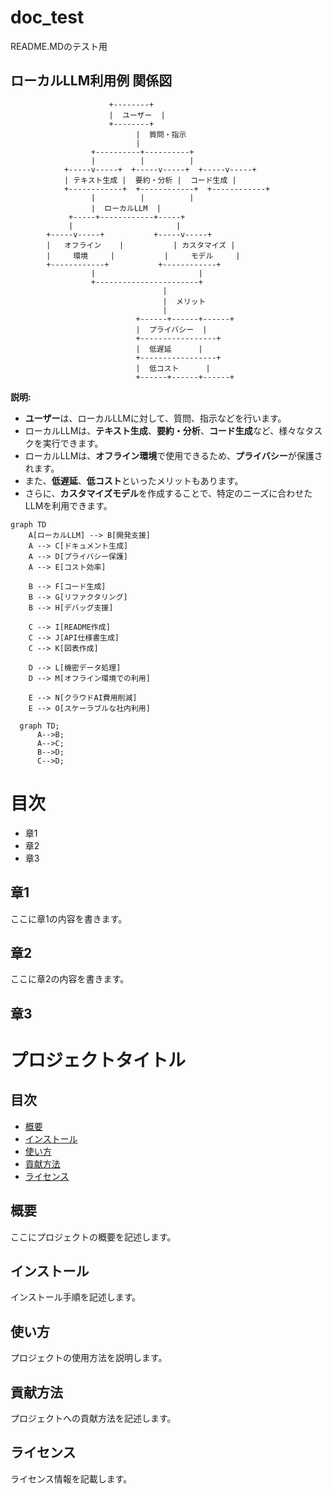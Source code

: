 # doc_test
README.MDのテスト用
## ローカルLLM利用例 関係図

```
                      +--------+
                      |  ユーザー  |
                      +--------+
                            |  質問・指示
                            |
                  +----------+----------+
                  |          |          |
            +-----v-----+  +-----v-----+  +-----v-----+
            | テキスト生成 |  要約・分析 |  コード生成 |
            +------------+  +------------+  +------------+
                  |          |          |
                  |  ローカルLLM  |
             +-----+------------+-----+
             |                       |
        +-----v-----+           +-----v-----+
        |   オフライン    |           | カスタマイズ |
        |     環境     |           |     モデル     |
        +------------+           +------------+
                  |                       |
                  +-----------------------+
                                  |
                                  |  メリット
                                  |
                            +------+------+------+
                            |  プライバシー  |
                            +-----------------+
                            |  低遅延      |
                            +-----------------+
                            |  低コスト      |
                            +------+------+------+
```

**説明:**

* **ユーザー**は、ローカルLLMに対して、質問、指示などを行います。
* ローカルLLMは、**テキスト生成**、**要約・分析**、**コード生成**など、様々なタスクを実行できます。
* ローカルLLMは、**オフライン環境**で使用できるため、**プライバシー**が保護されます。
* また、**低遅延**、**低コスト**といったメリットもあります。
* さらに、**カスタマイズモデル**を作成することで、特定のニーズに合わせたLLMを利用できます。 



```mermaid
graph TD
    A[ローカルLLM] --> B[開発支援]
    A --> C[ドキュメント生成]
    A --> D[プライバシー保護]
    A --> E[コスト効率]

    B --> F[コード生成]
    B --> G[リファクタリング]
    B --> H[デバッグ支援]

    C --> I[README作成]
    C --> J[API仕様書生成]
    C --> K[図表作成]

    D --> L[機密データ処理]
    D --> M[オフライン環境での利用]

    E --> N[クラウドAI費用削減]
    E --> O[スケーラブルな社内利用]
```



```mermaid
  graph TD;
      A-->B;
      A-->C;
      B-->D;
      C-->D;
```


# 目次
- 章1
- 章2
- 章3

## 章1
ここに章1の内容を書きます。

## 章2
ここに章2の内容を書きます。

## 章3






# プロジェクトタイトル

## 目次
- [概要](#概要)
- [インストール](#インストール)
- [使い方](#使い方)
- [貢献方法](#貢献方法)
- [ライセンス](#ライセンス)

## 概要
ここにプロジェクトの概要を記述します。

## インストール
インストール手順を記述します。

## 使い方
プロジェクトの使用方法を説明します。

## 貢献方法
プロジェクトへの貢献方法を記述します。

## ライセンス
ライセンス情報を記載します。


